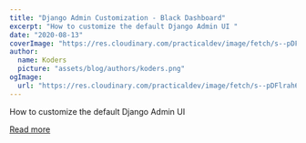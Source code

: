 ```yaml
---
title: "Django Admin Customization - Black Dashboard"
excerpt: "How to customize the default Django Admin UI "
date: "2020-08-13"
coverImage: "https://res.cloudinary.com/practicaldev/image/fetch/s--pDFlrah6--/c_imagga_scale,f_auto,fl_progressive,h_420,q_auto,w_1000/https://raw.githubusercontent.com/app-generator/django-admin-black/main/media/django-admin-black-screen.png"
author:
  name: Koders
  picture: "assets/blog/authors/koders.png"
ogImage:
  url: "https://res.cloudinary.com/practicaldev/image/fetch/s--pDFlrah6--/c_imagga_scale,f_auto,fl_progressive,h_420,q_auto,w_1000/https://raw.githubusercontent.com/app-generator/django-admin-black/main/media/django-admin-black-screen.png"
---
```


How to customize the default Django Admin UI 

[Read more](https://dev.to/sm0ke/django-admin-customization-black-dashboard-301c)
